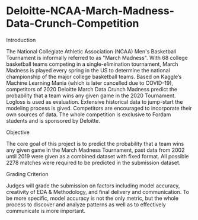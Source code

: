 # Deloitte-NCAA-March-Madness-Data-Crunch-Competition

Introduction

The National Collegiate Athletic Association (NCAA) Men's Basketball Tournament is informally referred to as "March Madness". With 68 college basketball teams competing in a single-elimination tournament, March Madness is played every spring in the US to determine the national championship of the major college basketball teams. Based on Kaggle’s Machine Learning Mania (which is later cancelled due to COVID-19), competitors of 2020 Deloitte March Data Crunch Madness predict the probability that a team wins any given game in the 2020 Tournament. Logloss is used as evaluation. Extensive historical data to jump-start the modeling process is gived. Competitors are encouraged to incorporate their own sources of data. The whole competition is exclusive to Fordam students and is sponsored by Deloitte.

Objective

The core goal of this project is to predict the probability that a team wins any given game in the March Madness Tournament, past data from 2002 until 2019 were given as a combined dataset with fixed format. All possible 2278 matches were required to be predicted in the submission dataset.  

Grading Criterion

Judges will grade the submission on factors including model accuracy, creativity of EDA & Methodology, and final delivery and communication. To be more specific, model accuracy is not the only metric, but the whole process to discover and analyze patterns as well as to effectively communicate is more important. 

